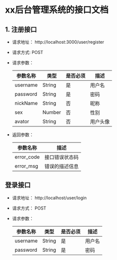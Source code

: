 # xx后台管理系统的接口文档

## 1. 注册接口

- 请求地址： http://localhost:3000/user/register

- 请求方式: POST

- 请求参数：

    | 参数名称 | 类型 | 是否必须 | 描述 |
    |--------- | ----- | ----- | -----|
    | username | String | 是 | 用户名 |
    | password | String | 是 | 密码 |
    | nickName | String | 否 | 昵称| 
    |sex | Number | 否 | 性别
    |avator | String | 否 | 用户头像 |

- 返回参数：

    | 参数名称 | 描述 |
    |--------- | -----|
    | error_code | 接口错误状态码 |
    | error_msg | 错误的描述信息 |


## 登录接口

- 请求地址： http://localhost/user/login

- 请求方式： POST

- 请求参数： 

    | 参数名称 | 类型 | 是否必须 | 描述 |
    |--------- | ----- | ----- | -----|
    | username | String | 是 | 用户名 |
    | password | String | 是 | 密码 |


